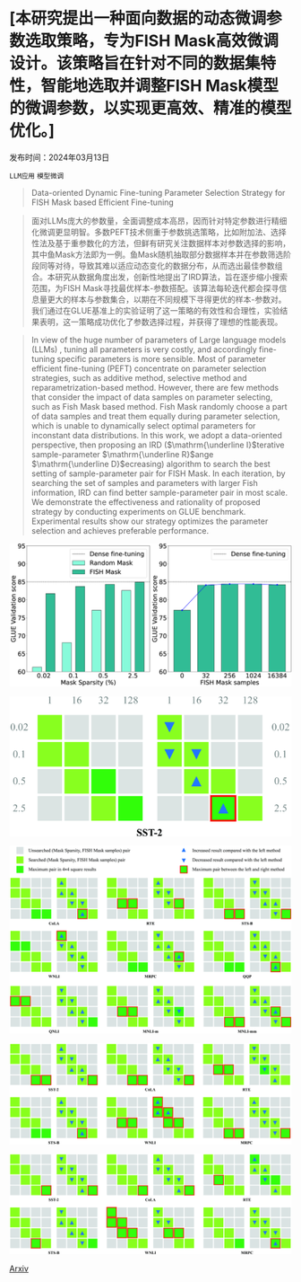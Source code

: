 # [本研究提出一种面向数据的动态微调参数选取策略，专为FISH Mask高效微调设计。该策略旨在针对不同的数据集特性，智能地选取并调整FISH Mask模型的微调参数，以实现更高效、精准的模型优化。]

发布时间：2024年03月13日

`LLM应用` `模型微调`

> Data-oriented Dynamic Fine-tuning Parameter Selection Strategy for FISH Mask based Efficient Fine-tuning

> 面对LLMs庞大的参数量，全面调整成本高昂，因而针对特定参数进行精细化微调更显明智。多数PEFT技术侧重于参数挑选策略，比如附加法、选择性法及基于重参数化的方法，但鲜有研究关注数据样本对参数选择的影响，其中鱼Mask方法即为一例。鱼Mask随机抽取部分数据样本并在参数筛选阶段同等对待，导致其难以适应动态变化的数据分布，从而选出最佳参数组合。本研究从数据角度出发，创新性地提出了IRD算法，旨在逐步缩小搜索范围，为FISH Mask寻找最优样本-参数搭配。该算法每轮迭代都会探寻信息量更大的样本与参数集合，以期在不同规模下寻得更优的样本-参数对。我们通过在GLUE基准上的实验证明了这一策略的有效性和合理性，实验结果表明，这一策略成功优化了参数选择过程，并获得了理想的性能表现。

> In view of the huge number of parameters of Large language models (LLMs) , tuning all parameters is very costly, and accordingly fine-tuning specific parameters is more sensible. Most of parameter efficient fine-tuning (PEFT) concentrate on parameter selection strategies, such as additive method, selective method and reparametrization-based method. However, there are few methods that consider the impact of data samples on parameter selecting, such as Fish Mask based method. Fish Mask randomly choose a part of data samples and treat them equally during parameter selection, which is unable to dynamically select optimal parameters for inconstant data distributions. In this work, we adopt a data-oriented perspective, then proposing an IRD ($\mathrm{\underline I}$terative sample-parameter $\mathrm{\underline R}$ange $\mathrm{\underline D}$ecreasing) algorithm to search the best setting of sample-parameter pair for FISH Mask. In each iteration, by searching the set of samples and parameters with larger Fish information, IRD can find better sample-parameter pair in most scale. We demonstrate the effectiveness and rationality of proposed strategy by conducting experiments on GLUE benchmark. Experimental results show our strategy optimizes the parameter selection and achieves preferable performance.

![本研究提出一种面向数据的动态微调参数选取策略，专为FISH Mask高效微调设计。该策略旨在针对不同的数据集特性，智能地选取并调整FISH Mask模型的微调参数，以实现更高效、精准的模型优化。](../../../paper_images/2403.08484/x1.png)

![本研究提出一种面向数据的动态微调参数选取策略，专为FISH Mask高效微调设计。该策略旨在针对不同的数据集特性，智能地选取并调整FISH Mask模型的微调参数，以实现更高效、精准的模型优化。](../../../paper_images/2403.08484/x2.png)

![本研究提出一种面向数据的动态微调参数选取策略，专为FISH Mask高效微调设计。该策略旨在针对不同的数据集特性，智能地选取并调整FISH Mask模型的微调参数，以实现更高效、精准的模型优化。](../../../paper_images/2403.08484/x3.png)

![本研究提出一种面向数据的动态微调参数选取策略，专为FISH Mask高效微调设计。该策略旨在针对不同的数据集特性，智能地选取并调整FISH Mask模型的微调参数，以实现更高效、精准的模型优化。](../../../paper_images/2403.08484/x4.png)

![本研究提出一种面向数据的动态微调参数选取策略，专为FISH Mask高效微调设计。该策略旨在针对不同的数据集特性，智能地选取并调整FISH Mask模型的微调参数，以实现更高效、精准的模型优化。](../../../paper_images/2403.08484/x5.png)

[Arxiv](https://arxiv.org/abs/2403.08484)